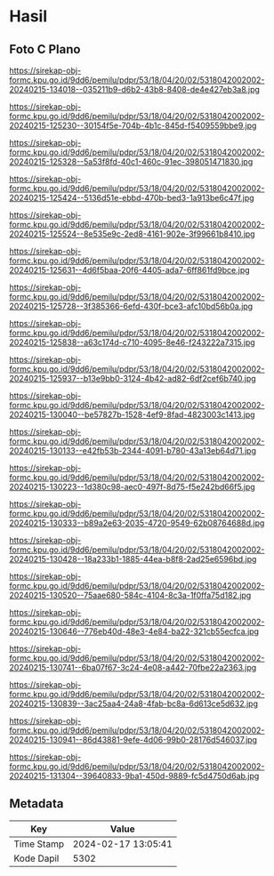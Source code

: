 # Hasil

## Foto C Plano

https://sirekap-obj-formc.kpu.go.id/9dd6/pemilu/pdpr/53/18/04/20/02/5318042002002-20240215-134018--035211b9-d6b2-43b8-8408-de4e427eb3a8.jpg

https://sirekap-obj-formc.kpu.go.id/9dd6/pemilu/pdpr/53/18/04/20/02/5318042002002-20240215-125230--30154f5e-704b-4b1c-845d-f5409559bbe9.jpg

https://sirekap-obj-formc.kpu.go.id/9dd6/pemilu/pdpr/53/18/04/20/02/5318042002002-20240215-125328--5a53f8fd-40c1-460c-91ec-398051471830.jpg

https://sirekap-obj-formc.kpu.go.id/9dd6/pemilu/pdpr/53/18/04/20/02/5318042002002-20240215-125424--5136d51e-ebbd-470b-bed3-1a913be6c47f.jpg

https://sirekap-obj-formc.kpu.go.id/9dd6/pemilu/pdpr/53/18/04/20/02/5318042002002-20240215-125524--8e535e9c-2ed8-4161-902e-3f99661b8410.jpg

https://sirekap-obj-formc.kpu.go.id/9dd6/pemilu/pdpr/53/18/04/20/02/5318042002002-20240215-125631--4d6f5baa-20f6-4405-ada7-6ff861fd9bce.jpg

https://sirekap-obj-formc.kpu.go.id/9dd6/pemilu/pdpr/53/18/04/20/02/5318042002002-20240215-125728--3f385366-6efd-430f-bce3-afc10bd56b0a.jpg

https://sirekap-obj-formc.kpu.go.id/9dd6/pemilu/pdpr/53/18/04/20/02/5318042002002-20240215-125838--a63c174d-c710-4095-8e46-f243222a7315.jpg

https://sirekap-obj-formc.kpu.go.id/9dd6/pemilu/pdpr/53/18/04/20/02/5318042002002-20240215-125937--b13e9bb0-3124-4b42-ad82-6df2cef6b740.jpg

https://sirekap-obj-formc.kpu.go.id/9dd6/pemilu/pdpr/53/18/04/20/02/5318042002002-20240215-130040--be57827b-1528-4ef9-8fad-4823003c1413.jpg

https://sirekap-obj-formc.kpu.go.id/9dd6/pemilu/pdpr/53/18/04/20/02/5318042002002-20240215-130133--e42fb53b-2344-4091-b780-43a13eb64d71.jpg

https://sirekap-obj-formc.kpu.go.id/9dd6/pemilu/pdpr/53/18/04/20/02/5318042002002-20240215-130223--1d380c98-aec0-497f-8d75-f5e242bd66f5.jpg

https://sirekap-obj-formc.kpu.go.id/9dd6/pemilu/pdpr/53/18/04/20/02/5318042002002-20240215-130333--b89a2e63-2035-4720-9549-62b08764688d.jpg

https://sirekap-obj-formc.kpu.go.id/9dd6/pemilu/pdpr/53/18/04/20/02/5318042002002-20240215-130428--18a233b1-1885-44ea-b8f8-2ad25e6596bd.jpg

https://sirekap-obj-formc.kpu.go.id/9dd6/pemilu/pdpr/53/18/04/20/02/5318042002002-20240215-130520--75aae680-584c-4104-8c3a-1f0ffa75d182.jpg

https://sirekap-obj-formc.kpu.go.id/9dd6/pemilu/pdpr/53/18/04/20/02/5318042002002-20240215-130646--776eb40d-48e3-4e84-ba22-321cb55ecfca.jpg

https://sirekap-obj-formc.kpu.go.id/9dd6/pemilu/pdpr/53/18/04/20/02/5318042002002-20240215-130741--6ba07f67-3c24-4e08-a442-70fbe22a2363.jpg

https://sirekap-obj-formc.kpu.go.id/9dd6/pemilu/pdpr/53/18/04/20/02/5318042002002-20240215-130839--3ac25aa4-24a8-4fab-bc8a-6d613ce5d632.jpg

https://sirekap-obj-formc.kpu.go.id/9dd6/pemilu/pdpr/53/18/04/20/02/5318042002002-20240215-130941--86d43881-9efe-4d06-99b0-28176d546037.jpg

https://sirekap-obj-formc.kpu.go.id/9dd6/pemilu/pdpr/53/18/04/20/02/5318042002002-20240215-131304--39640833-9ba1-450d-9889-fc5d4750d6ab.jpg


## Metadata

| Key        | Value               |
| ---------- | ------------------- |
| Time Stamp | 2024-02-17 13:05:41 |
| Kode Dapil | 5302                |



